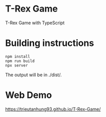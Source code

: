# T-Rex Game

T-Rex Game with TypeScript

# Building instructions

```
npm install
npm run build
npx server
```

The output will be in ./dist/.

# Web Demo

https://trieutanhung93.github.io/T-Rex-Game/
